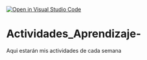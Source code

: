 [![Open in Visual Studio Code](https://classroom.github.com/assets/open-in-vscode-c66648af7eb3fe8bc4f294546bfd86ef473780cde1dea487d3c4ff354943c9ae.svg)](https://classroom.github.com/online_ide?assignment_repo_id=8463701&assignment_repo_type=AssignmentRepo)
# Actividades_Aprendizaje-
Aqui estarán mis actividades de cada semana
